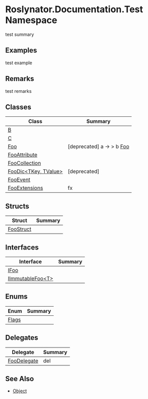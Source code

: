 # Roslynator\.Documentation\.Test Namespace

test summary

## Examples

test example

## Remarks

test remarks

## Classes

| Class | Summary |
| ----- | ------- |
| [B](B/README.md) | |
| [C](C/README.md) | |
| [Foo](Foo/README.md) | \[deprecated\] a → > b [Foo](Foo/README.md) |
| [FooAttribute](FooAttribute/README.md) | |
| [FooCollection](FooCollection/README.md) | |
| [FooDic\<TKey, TValue>](FooDic-2/README.md) | \[deprecated\]  |
| [FooEvent](FooEvent/README.md) | |
| [FooExtensions](FooExtensions/README.md) | fx |

## Structs

| Struct | Summary |
| ------ | ------- |
| [FooStruct](FooStruct/README.md) | |

## Interfaces

| Interface | Summary |
| --------- | ------- |
| [IFoo](IFoo/README.md) | |
| [IImmutableFoo\<T>](IImmutableFoo-1/README.md) | |

## Enums

| Enum | Summary |
| ---- | ------- |
| [Flags](Flags/README.md) | |

## Delegates

| Delegate | Summary |
| -------- | ------- |
| [FooDelegate](FooDelegate/README.md) | del |

## See Also

* [Object](https://docs.microsoft.com/en-us/dotnet/api/system.object)
